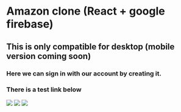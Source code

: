 # Amazon clone (React + google firebase)
## This is only compatible for desktop (mobile version coming soon)
### Here we can sign in with our account by creating it.
### There is a test link below

<img src="./readme_images/1.png">
<img src="./readme_images/2.png">
<img src="./readme_images/3.png">

